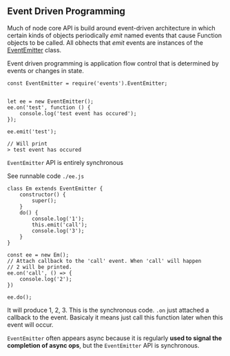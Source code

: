 ## Event Driven Programming
Much of node core API is build around event-driven architecture in which certain kinds of objects periodically *emit* named events that cause Function objects to be called. All obhects that *emit* events are instances of the [EventEmitter](https://github.com/nodejs/node/blob/master/lib/events.js) class.

Event driven programming is application flow control that is determined by events or changes in state.

```
const EventEmitter = require('events').EventEmitter;


let ee = new EventEmitter();
ee.on('test', function () {
    console.log('test event has occured');
});
 
ee.emit('test');

// Will print
> test event has occured
```

`EventEmitter` API is entirely synchronous

See runnable code `./ee.js`

```
class Em extends EventEmitter {
    constructor() {
        super();
    }
    do() {
        console.log('1');
        this.emit('call');
        console.log('3');
    }
}

const ee = new Em();
// Attach callback to the 'call' event. When 'call' will happen
// 2 will be printed.
ee.on('call', () => {
    console.log('2');
})

ee.do();
```

It will produce 1, 2, 3. This is the synchronous code. `.on` just attached a callback to the event. Basicaly it means just call this function later when this event will occur.

`EventEmitter` often appears async because it is regularly **used to signal the completion of async ops**, but the `EventEmitter` API is synchronous.
